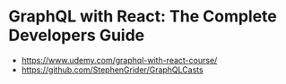 # GraphQL with React: The Complete Developers Guide

- https://www.udemy.com/graphql-with-react-course/
- https://github.com/StephenGrider/GraphQLCasts

